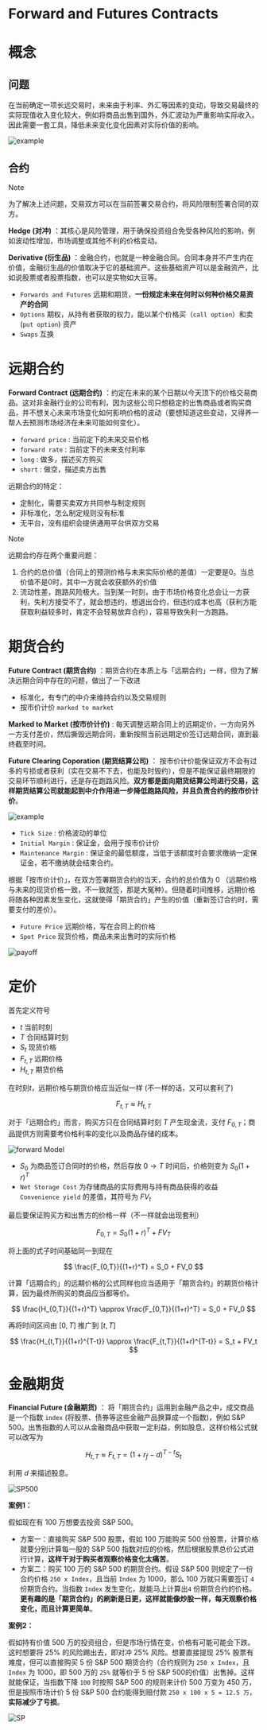 # Forward and Futures Contracts

# 概念

## 问题

在当前确定一项长远交易时，未来由于利率、外汇等因素的变动，导致交易最终的实际现值收入变化较大，例如将商品出售到国外，外汇波动为严重影响实际收入。因此需要一套工具，降低未来变化变化因素对实际价值的影响。

![example](image/exampleExcharge.jpg)

## 合约

>[!note]
> 为了解决上述问题，交易双方可以在当前签署交易合约，将风险限制签署合同的双方。

**Hedge (对冲)** ：其核心是风险管理，用于确保投资组合免受各种风险的影响，例如波动性增加，市场调整或其他不利的价格变动。

**Derivative (衍生品)** ：金融合约，也就是一种金融合同。合同本身并不产生内在价值，金融衍生品的价值取决于它的基础资产。这些基础资产可以是金融资产，比如说股票或者股票指数，也可以是实物如大豆等。
- `Forwards and Futures` 远期和期货，**一份规定未来在何时以何种价格交易资产的合同**
- `Options` 期权，从持有者获取的权力，能以某个价格买（`call option`）和卖 (`put option`) 资产
- `Swaps` 互换



# 远期合约

**Forward Contract (远期合约)** ：约定在未来的某个日期以今天顶下的价格交易商品。这对非金融行业的公司有利，因为这些公司只想稳定的出售商品或者购买商品，并不想关心未来市场变化如何影响价格的波动（要想知道这些变动，又得养一帮人去预测市场经济在未来可能如何变化）。
- `forward price` : 当前定下的未来交易价格
- `forward rate` : 当前定下的未来支付利率
- `long` : 做多，描述买方购买
- `short` : 做空，描述卖方出售

远期合约的特定：
- 定制化，需要买卖双方共同参与制定规则
- 非标准化，怎么制定规则没有标准
- 无平台，没有组织会提供通用平台供双方交易

> [!note]
> 远期合约存在两个重要问题：
> 1. 合约的总价值（合同上的预测价格与未来实际价格的差值）一定要是0。当总价值不是0时，其中一方就会收获额外的价值
> 2. 流动性差，跑路风险极大。当到某一时刻，由于市场价格变化总会让一方获利，失利方接受不了，就会想违约，想退出合约，但违约成本也高（获利方能获取利益较多时，肯定不会轻易放弃合约），容易导致失利一方跑路。

# 期货合约

**Future Contract (期货合约)** ：期货合约在本质上与「远期合约」一样，但为了解决远期合同中存在的问题，做出了一下改进
- 标准化，有专门的中介来维持合约以及交易规则
- 按市价计价 `marked to market`

**Marked to Market (按市价计价)** : 每天调整远期合同上的远期定价，一方向另外一方支付差价，然后撕毁远期合同，重新按照当前远期定价签订远期合同，直到最终截至时间。

**Future Clearing Coporation (期货结算公司)** ： 按市价计价能保证双方不会有过多的亏损或者获利（实在交易不下去，也能及时毁约），但是不能保证最终期限的交易环节顺利进行，还是存在跑路风险。**双方都是面向期货结算公司进行交易，这样期货结算公司就能起到中介作用进一步降低跑路风险，并且负责合约的按市价计价**。

![example](image/exampleFutureContract.jpg)
- `Tick Size` : 价格波动的单位
- `Initial Margin` : 保证金，会用于按市价计价
- `Maintenance Margin` : 保证金的最低额度，当低于该额度时会要求缴纳一定保证金，若不缴纳就会结束合约。


根据「按市价计价」，在双方签署期货合约的当天，合约的总价值为 0 （远期价格与未来的现货价格一致，不一致就签，那是大冤种）。但随着时间推移，远期价格将随各种因素发生变化，这就使得「期货合约」产生的价值（重新签订合约时，需要支付的差价）。
- `Future Price` 远期价格，写在合同上的价格
- `Spot Price` 现货价格，商品未来出售时的实际价格
  
![payoff](image/PayoffDiagram.jpg)

# 定价

首先定义符号
- $t$ 当前时刻
- $T$ 合同结算时刻
- $S_t$ 现货价格
- $F_{t,T}$ 远期价格
- $H_{t,T}$ 期货价格

在时刻$t$，远期价格与期货价格应当近似一样 (不一样的话，又可以套利了)

$$
F_{t,T} \approx H_{t,T}
$$

对于「远期合约」而言，购买方只在合同结算时刻 $T$ 产生现金流，支付 $F_{0,T}$；商品提供方则需要考价格利率的变化以及商品存储的成本。

![forward Model](image/ForwardModel.jpg)

- $S_0$ 为商品签订合同时的价格，然后存放 $0 \rightarrow T$ 时间后，价格则变为 $S_0(1 + r)^T$
- `Net Storage Cost` 为存储商品的实际费用与持有商品获得的收益 `Convenience yield` 的差值，其符号为 $FV_t$

最后要保证购买方和出售方的价格一样（不一样就会出现套利）

$$
F_{0,T} = S_0 (1 + r)^T + FV_T
$$

将上面的式子时间基础同一到现在

$$
\frac{F_{0,T}}{(1+r)^T} = S_0 + FV_0
$$

计算「远期合约」的远期价格的公式同样也应当适用于「期货合约」的期货价格计算，因为最终所购买的商品应当都等价。

$$
\frac{H_{0,T}}{(1+r)^T} \approx \frac{F_{0,T}}{(1+r)^T} = S_0 + FV_0
$$

再将时间区间由 $[0,T]$ 推广到 $[t,T]$

$$
\frac{H_{t,T}}{(1+r)^{T-t}} \approx \frac{F_{t,T}}{(1+r)^{T-t}} = S_t + FV_t
$$

# 金融期货

**Financial Future (金融期货)** ： 将「期货合约」运用到金融产品之中，成交商品是一个指数 `index` (将股票、债券等这些金融产品换算成一个指数)，例如 S&P 500。出售指数的人可以从金融商品中获取一定利益，例如股息，这样价格公式就可以改写为

$$
H_{t,T} \approx F_{t,T} = (1 + r_f - d)^{T-t} S_t 
$$

利用 $d$ 来描述股息。

![SP500](image/SP500.jpg)

**案例1：**

假如现在有 100 万想要去投资 S&P 500。
- 方案一：直接购买 S&P 500 股票，假如 100 万能购买 500 份股票，计算价格就要分别计算每一股的 S&P 500 指数对应的价格，然后根据股票总价公式进行计算，**这样干对于购买者观察价格变化太痛苦**。
- 方案二：购买 100 万的 S&P 500 的期货合约。假设 S&P 500 则规定了一份合约价格 `250 x Index`，且当前 `Index` 为 1000，那么 100 万就只需要签订 `4` 份期货合约。当指数 `Index` 发生变化，就能马上计算出`4` 份期货合约的价格。**更有趣的是「期货合约」的刷新是日更，这样就能像炒股一样，每天观察价格变化，而且计算更简单**。

**案例2：**

假如持有价值 500 万的投资组合，但是市场行情在变，价格有可能可能会下跌。这时想要将 25% 的风险踢出去，即对冲 25% 风险。想要直接提现 25% 股票有难度，但可以直接购买 5 份  S&P 500 期货合约（合约规则为 `250 x Index`，且 `Index` 为 1000，即 500 万的 `25%` 就等价于 5 份  S&P 500的价值）出售掉。这样就能保证，当指数下降 `100` 时按照 S&P 500 的规则来计价 500 万变为 450 万，但是按照市场计价 5 份  S&P 500 合约能得到赔付款 `250 x 100 x 5 = 12.5 万`，**实际减少了亏损**。

![SP](image/SPTable.jpg)

